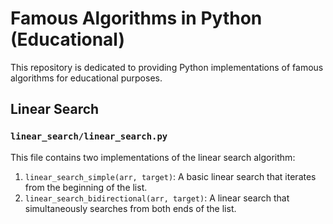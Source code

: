 # Famous Algorithms in Python (Educational)

This repository is dedicated to providing Python implementations of famous algorithms for educational purposes.

## Linear Search

### `linear_search/linear_search.py`

This file contains two implementations of the linear search algorithm:

1.  `linear_search_simple(arr, target)`: A basic linear search that iterates from the beginning of the list.
2.  `linear_search_bidirectional(arr, target)`: A linear search that simultaneously searches from both ends of the list.
